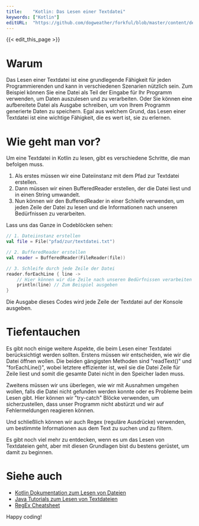 ```yaml
---
title:    "Kotlin: Das Lesen einer Textdatei"
keywords: ["Kotlin"]
editURL:  "https://github.com/dogweather/forkful/blob/master/content/de/kotlin/reading-a-text-file.md"
---
```


{{< edit_this_page >}}

# Warum

Das Lesen einer Textdatei ist eine grundlegende Fähigkeit für jeden Programmierenden und kann in verschiedenen Szenarien nützlich sein. Zum Beispiel können Sie eine Datei als Teil der Eingabe für Ihr Programm verwenden, um Daten auszulesen und zu verarbeiten. Oder Sie können eine aufbereitete Datei als Ausgabe schreiben, um von Ihrem Programm generierte Daten zu speichern. Egal aus welchem Grund, das Lesen einer Textdatei ist eine wichtige Fähigkeit, die es wert ist, sie zu erlernen.

# Wie geht man vor?

Um eine Textdatei in Kotlin zu lesen, gibt es verschiedene Schritte, die man befolgen muss.

1. Als erstes müssen wir eine Dateiinstanz mit dem Pfad zur Textdatei erstellen.
2. Dann müssen wir einen BufferedReader erstellen, der die Datei liest und in einen String umwandelt.
3. Nun können wir den BufferedReader in einer Schleife verwenden, um jeden Zeile der Datei zu lesen und die Informationen nach unseren Bedürfnissen zu verarbeiten.

Lass uns das Ganze in Codeblöcken sehen:

```Kotlin
// 1. Dateiinstanz erstellen
val file = File("pfad/zur/textdatei.txt")

// 2. BufferedReader erstellen
val reader = BufferedReader(FileReader(file))

// 3. Schleife durch jede Zeile der Datei
reader.forEachLine { line ->
    // Hier können wir die Zeile nach unseren Bedürfnissen verarbeiten
    println(line) // Zum Beispiel ausgeben
}
```

Die Ausgabe dieses Codes wird jede Zeile der Textdatei auf der Konsole ausgeben.

# Tiefentauchen

Es gibt noch einige weitere Aspekte, die beim Lesen einer Textdatei berücksichtigt werden sollten. Erstens müssen wir entscheiden, wie wir die Datei öffnen wollen. Die beiden gängigsten Methoden sind "readText()" und "forEachLine()", wobei letztere effizienter ist, weil sie die Datei Zeile für Zeile liest und somit die gesamte Datei nicht in den Speicher laden muss.

Zweitens müssen wir uns überlegen, wie wir mit Ausnahmen umgehen wollen, falls die Datei nicht gefunden werden konnte oder es Probleme beim Lesen gibt. Hier können wir "try-catch" Blöcke verwenden, um sicherzustellen, dass unser Programm nicht abstürzt und wir auf Fehlermeldungen reagieren können.

Und schließlich können wir auch Regex (reguläre Ausdrücke) verwenden, um bestimmte Informationen aus dem Text zu suchen und zu filtern.

Es gibt noch viel mehr zu entdecken, wenn es um das Lesen von Textdateien geht, aber mit diesen Grundlagen bist du bestens gerüstet, um damit zu beginnen.

# Siehe auch

- [Kotlin Dokumentation zum Lesen von Dateien](https://kotlinlang.org/api/latest/jvm/stdlib/kotlin.io/java.io.-file/index.html#read-text)
- [Java Tutorials zum Lesen von Textdateien](https://www.codecademy.com/articles/file-io-java) 
- [RegEx Cheatsheet](https://regex101.com/)

Happy coding!